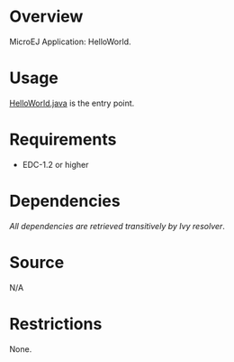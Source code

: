 <!--
   Markdown
   
   Copyright 2018-2019 MicroEJ Corp. All rights reserved.
   Use of this source code is governed by a BSD-style license that can be found with this software.
-->

# Overview
MicroEJ Application: HelloWorld.

# Usage
[HelloWorld.java](src\main\java\com\microej\feature\HelloWorld.java) is the entry point.

# Requirements
  - EDC-1.2 or higher

# Dependencies
_All dependencies are retrieved transitively by Ivy resolver_.

# Source
N/A

# Restrictions
None.